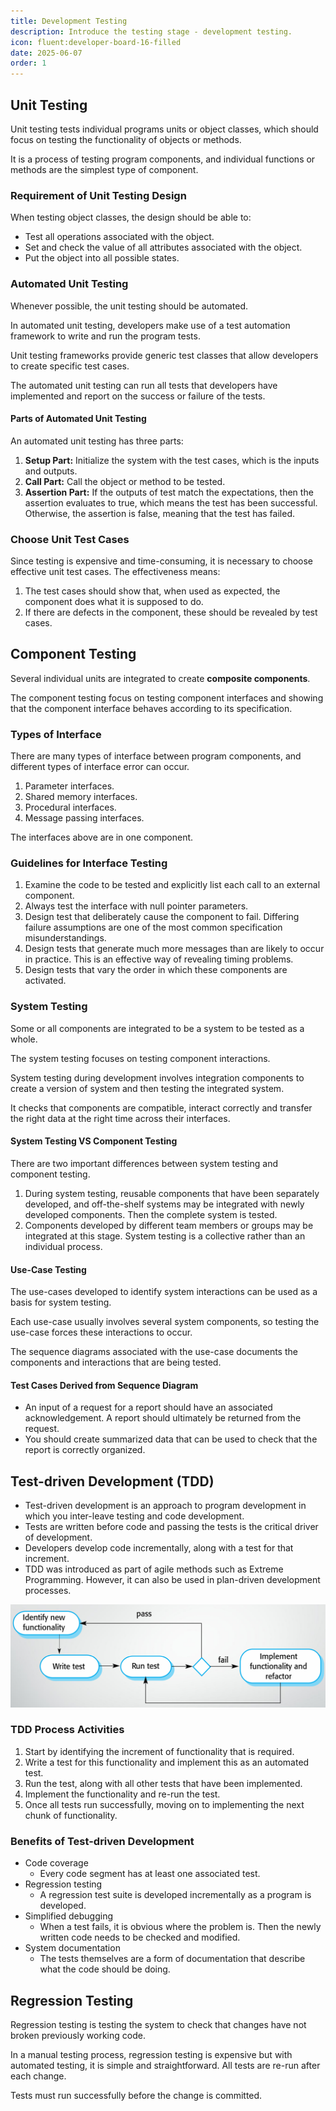 ```yaml
---
title: Development Testing
description: Introduce the testing stage - development testing.
icon: fluent:developer-board-16-filled
date: 2025-06-07
order: 1
---
```


## Unit Testing

Unit testing tests individual programs units or object classes, which should focus on testing the functionality of objects or methods.

It is a process of testing program components, and individual functions or methods are the simplest type of component.

### Requirement of Unit Testing Design

When testing object classes, the design should be able to:

* Test all operations associated with the object.
* Set and check the value of all attributes associated with the object.
* Put the object into all possible states.

### Automated Unit Testing

Whenever possible, the unit testing should be automated.

In automated unit testing, developers make use of a test automation framework to write and run the program tests.

Unit testing frameworks provide generic test classes that allow developers to create specific test cases.

The automated unit testing can run all tests that developers have implemented and report on the success or failure of the tests.

#### Parts of Automated Unit Testing

An automated unit testing has three parts:

1. **Setup Part:** Initialize the system with the test cases, which is the inputs and outputs.
2. **Call Part:** Call the object or method to be tested.
3. **Assertion Part:** If the outputs of test match the expectations, then the assertion evaluates to true, which means the test has been successful. Otherwise, the assertion is false, meaning that the test has failed.

### Choose Unit Test Cases

Since testing is expensive and time-consuming, it is necessary to choose effective unit test cases. The effectiveness means:

1. The test cases should show that, when used as expected, the component does what it is supposed to do.
2. If there are defects in the component, these should be revealed by test cases.

## Component Testing

Several individual units are integrated to create **composite components**.

The component testing focus on testing component interfaces and showing that the component interface behaves according to its specification.

### Types of Interface

There are many types of interface between program components, and different types of interface error can occur.

1. Parameter interfaces.
2. Shared memory interfaces.
3. Procedural interfaces.
4. Message passing interfaces.

The interfaces above are in one component.

### Guidelines for Interface Testing

1. Examine the code to be tested and explicitly list each call to an external component.
2. Always test the interface with null pointer parameters.
3. Design test that deliberately cause the component to fail. Differing failure assumptions are one of the most common specification misunderstandings.
4. Design tests that generate much more messages than are likely to occur in practice. This is an effective way of revealing timing problems.
5. Design tests that vary the order in which these components are activated.

### System Testing

Some or all components are integrated to be a system to be tested as a whole.

The system testing focuses on testing component interactions.

System testing during development involves integration components to create a version of system and then testing the integrated system.

It checks that components are compatible, interact correctly and transfer the right data at the right time across their interfaces.

#### System Testing VS Component Testing

There are two important differences between system testing and component testing.

1. During system testing, reusable components that have been separately developed, and off-the-shelf systems may be integrated with newly developed components. Then the complete system is tested.
2. Components developed by different team members or groups may be integrated at this stage. System testing is a collective rather than an individual process.

#### Use-Case Testing

The use-cases developed to identify system interactions can be used as a basis for system testing.

Each use-case usually involves several system components, so testing the use-case forces these interactions to occur.

The sequence diagrams associated with the use-case documents the components and interactions that are being tested.

#### Test Cases Derived from Sequence Diagram

* An input of a request for a report should have an associated acknowledgement. A report should ultimately be returned from the request.
* You should create summarized data that can be used to check that the report is correctly organized.

## Test-driven Development (TDD)

* Test-driven development is an approach to program development in which you inter-leave testing and code development.
* Tests are written before code and passing the tests is the critical driver of development.
* Developers develop code incrementally, along with a test for that increment.
* TDD was introduced as part of agile methods such as Extreme Programming. However, it can also be used in plan-driven development processes.

![Test-driven Development](../../../img/test_driven_development.png)

### TDD Process Activities

1. Start by identifying the increment of functionality that is required.
2. Write a test for this functionality and implement this as an automated test.
3. Run the test, along with all other tests that have been implemented.
4. Implement the functionality and re-run the test.
5. Once all tests run successfully, moving on to implementing the next chunk of functionality.

### Benefits of Test-driven Development   

* Code coverage
    * Every code segment has at least one associated test.
* Regression testing
    * A regression test suite is developed incrementally as a program is developed.
* Simplified debugging
    * When a test fails, it is obvious where the problem is. Then the newly written code needs to be checked and modified.
* System documentation
    * The tests themselves are a form of documentation that describe what the code should be doing.

## Regression Testing

Regression testing is testing the system to check that changes have not broken previously working code.

In a manual testing process, regression testing is expensive but with automated testing, it is simple and straightforward. All tests are re-run after each change.

Tests must run successfully before the change is committed.

